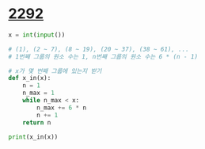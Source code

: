 # [2292](https://www.acmicpc.net/problem/2292)

```python
x = int(input())

# (1), (2 ~ 7), (8 ~ 19), (20 ~ 37), (38 ~ 61), ...
# 1번째 그룹의 원소 수는 1, n번째 그룹의 원소 수는 6 * (n - 1)

# x가 몇 번째 그룹에 있는지 받기
def x_in(x):
    n = 1
    n_max = 1
    while n_max < x:
        n_max += 6 * n
        n += 1
    return n

print(x_in(x))
    
```



